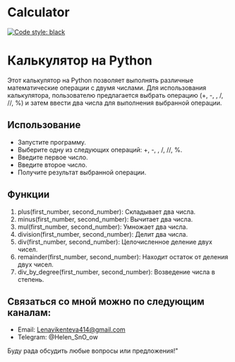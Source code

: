 # Calculator

[![Code style: black](https://img.shields.io/badge/code%20style-black-000000.svg)](https://github.com/psf/black)

# Калькулятор на Python

Этот калькулятор на Python позволяет выполнять различные математические операции с двумя числами. Для использования калькулятора, пользователю предлагается выбрать операцию (+, -, , /, //, %) и затем ввести два числа для выполнения выбранной операции.

## Использование

 - Запустите программу.
 - Выберите одну из следующих операций: +, -, , /, //, %.
 - Введите первое число.
 - Введите второе число.
 - Получите результат выбранной операции.

## Функции
1. plus(first_number, second_number): Складывает два числа.
2. minus(first_number, second_number): Вычитает два числа.
3. mul(first_number, second_number): Умножает два числа.
4. division(first_number, second_number): Делит два числа.
5. div(first_number, second_number): Целочисленное деление двух чисел.
6. remainder(first_number, second_number): Находит остаток от деления двух чисел.
7. div_by_degree(first_number, second_number): Возведение числа в степень.

## Связаться со мной можно по следующим каналам:

- Email: Lenavikenteva414@gmail.com
- Telegram: @Helen_SnO_ow

Буду рада обсудить любые вопросы или предложения!"
